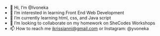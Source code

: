 - 👋 Hi, I’m @Ivoneka
- 👀 I’m interested in learning Front End Web Development
- 🌱 I’m currently learning html, css, and Java script
- 💞️ I’m looking to collaborate on my homework on SheCodes Workshops
- 📫 How to reach me ikrissianni@gmail.com or Instagram: @yvoneka

<!---
Ivoneka/Ivoneka is a ✨ special ✨ repository because its `README.md` (this file) appears on your GitHub profile.
You can click the Preview link to take a look at your changes.
--->

